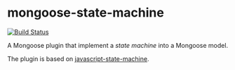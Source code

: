 # mongoose-state-machine
[![Build Status](https://travis-ci.com/safer-bwd/mongoose-state-machine.svg?branch=master)](https://travis-ci.com/safer-bwd/mongoose-state-machine)

A Mongoose plugin that implement a *state machine* into a Mongoose model. 

The plugin is based on [javascript-state-machine](https://github.com/jakesgordon/javascript-state-machine).

